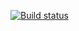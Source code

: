 [![Build status](https://ci.appveyor.com/api/projects/status/9cog7nrf3a9sdg4n?svg=true)](https://ci.appveyor.com/project/Evgeniy0811/3-postman-echo)
